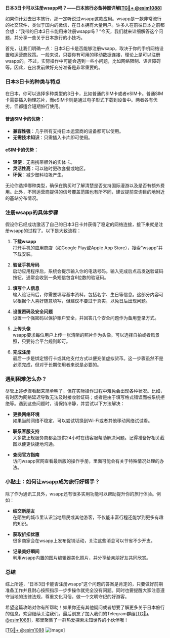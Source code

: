 **日本3日卡可以注册wsapp吗？——日本旅行必备神器详解[[TG💪+ @esim1088](https://t.me/s/esim1088)]**

如果你计划去日本旅行，那一定听说过wsapp这款应用。wsapp是一款非常流行的社交软件，类似于国内的微信，在日本拥有大量用户。许多人在前往日本之前都会想：“我带的日本3日卡能用来注册wsapp吗？”今天，我们就来详细解答这个问题，并分享一些关于日本旅行的小技巧。

首先，让我们明确一点：日本3日卡是否能够注册wsapp，取决于你的手机网络设置和运营商政策。一般来说，只要你有可用的移动数据连接，理论上是可以注册wsapp的。不过，实际操作中可能会遇到一些小问题，比如网络限制、语言障碍等。因此，在出发前做好充分准备是非常重要的。

### 日本3日卡的种类与特点

在日本，你可以选择多种类型的3日卡，比如普通的SIM卡或者eSIM卡。普通SIM卡需要插入物理芯片，而eSIM卡则是通过电子形式下载到设备中。两者各有优劣，但都适合短期旅行使用。

#### 普通SIM卡的优势：
- **兼容性强**：几乎所有支持日本运营商的设备都可以使用。
- **无需技术知识**：只需插入卡片即可使用。

#### eSIM卡的优势：
- **轻便**：无需携带额外的实体卡。
- **灵活性高**：可以随时更改套餐或地区。
- **环保**：减少塑料垃圾产生。

无论你选择哪种类型，确保在购买时了解清楚是否支持国际漫游以及是否有额外费用。此外，不同运营商提供的信号覆盖范围也有所不同，建议提前查询目的地附近的基站分布情况。

### 注册wsapp的具体步骤

假设你已经成功激活了自己的日本3日卡并获得了稳定的网络连接，接下来就是注册wsapp的过程了。以下是大致流程：

1. **下载wsapp**  
   打开手机的应用商店（如Google Play或Apple App Store），搜索“wsapp”并下载安装。

2. **验证手机号码**  
   启动应用程序后，系统会提示输入你的电话号码。输入完成后点击发送验证码按钮，通常会收到一条短信包含6位数的验证码。

3. **填写个人信息**  
   输入验证码后，你需要填写基本资料，包括名字、生日等信息。这部分内容可以根据个人喜好随意填写，但建议不要过于真实，以免日后出现问题。

4. **设置密码及安全问题**  
   设置一个强密码以保护账户安全，并回答几个安全问题作为备用登录方式。

5. **上传头像**  
   wsapp要求每位用户上传一张清晰的照片作为头像。可以选择自拍或者风景照，只要符合平台规则即可。

6. **完成注册**  
   最后一步是绑定银行卡或其他支付方式以便充值虚拟货币。这一步骤虽然不是必须完成，但对于长期使用者来说是必要的。

### 遇到困难怎么办？

尽管上述步骤看起来简单明了，但在实际操作过程中难免会出现各种状况。比如，有时因为网络延迟导致无法及时接收验证码；或者是由于填写格式错误而被系统拒绝等。遇到这些问题时，请保持冷静，并尝试以下方法解决：

- **更换网络环境**  
  如果当前网络不稳定，可以尝试切换到Wi-Fi或者其他移动网络试试看。

- **联系客服支持**  
  大多数正规服务商都会提供24小时在线客服帮助解决问题。记得准备好相关截图以便更快捷地沟通。

- **查阅官方指南**  
  访问wsapp官网查看最新版的操作手册，里面可能会有关于特殊情况处理的办法。

### 小贴士：如何让wsapp成为旅行好帮手？

除了作为通讯工具外，wsapp还有很多实用功能可以帮助提升你的旅行体验。例如：

- **结交新朋友**  
  在陌生的城市里认识当地居民或其他游客，不仅能丰富行程还能学到更多有趣的知识。

- **获取折扣优惠**  
  很多商家会在wsapp上发布促销活动，关注这些消息可以节省不少开支。

- **记录美好瞬间**  
  利用wsapp内置的图片编辑器美化照片，并分享给亲朋好友共同欣赏。

### 总结

综上所述，“日本3日卡能否注册wsapp”这个问题的答案是肯定的，只要做好前期准备工作并且耐心按照指示一步步操作就完全没有问题。同时也要提醒大家注意遵守当地的法律法规，尊重文化习俗，做一个文明守纪的好游客。

希望这篇攻略对你有所帮助！如果你还有其他疑问或者想要了解更多关于日本旅行的信息，欢迎继续关注我们。最后别忘了加入我们的Telegram群组[[TG💪+ @esim1088](https://t.me/s/esim1088)]，那里聚集了一群热爱探索未知世界的小伙伴哦！

[[TG💪+ @esim1088](https://t.me/s/esim1088) ![Image](https://i.postimg.cc/4NQfJmqS/Snipaste-2025-05-13-00-14-12.png)]
